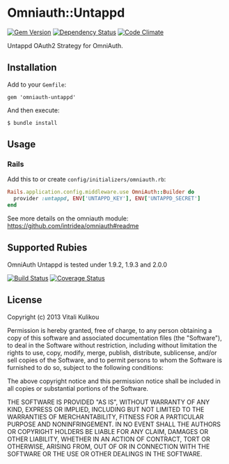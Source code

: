 # Omniauth::Untappd

[![Gem Version](https://badge.fury.io/rb/omniauth-untappd.png)](http://badge.fury.io/rb/omniauth-untappd)
[![Dependency Status](https://gemnasium.com/sabotatore/omniauth-untappd.png)](https://gemnasium.com/sabotatore/omniauth-untappd)
[![Code Climate](https://codeclimate.com/github/sabotatore/omniauth-untappd.png)](https://codeclimate.com/github/sabotatore/omniauth-untappd)

Untappd OAuth2 Strategy for OmniAuth.

## Installation

Add to your `Gemfile`:

    gem 'omniauth-untappd'

And then execute:

    $ bundle install

## Usage

### Rails

Add this to or create `config/initializers/omniauth.rb`:

```ruby
Rails.application.config.middleware.use OmniAuth::Builder do
  provider :untappd, ENV['UNTAPPD_KEY'], ENV['UNTAPPD_SECRET']
end
```

See more details on the omniauth module: https://github.com/intridea/omniauth#readme

## Supported Rubies

OmniAuth Untappd is tested under 1.9.2, 1.9.3 and 2.0.0

[![Build Status](https://travis-ci.org/sabotatore/omniauth-untappd.png?branch=master)](https://travis-ci.org/sabotatore/omniauth-untappd)
[![Coverage Status](https://coveralls.io/repos/sabotatore/omniauth-untappd/badge.png)](https://coveralls.io/r/sabotatore/omniauth-untappd)

## License

Copyright (c) 2013 Vitali Kulikou

Permission is hereby granted, free of charge, to any person obtaining a copy of
this software and associated documentation files (the "Software"), to deal in
the Software without restriction, including without limitation the rights to
use, copy, modify, merge, publish, distribute, sublicense, and/or sell copies of
the Software, and to permit persons to whom the Software is furnished to do so,
subject to the following conditions:

The above copyright notice and this permission notice shall be included in all
copies or substantial portions of the Software.

THE SOFTWARE IS PROVIDED "AS IS", WITHOUT WARRANTY OF ANY KIND, EXPRESS OR
IMPLIED, INCLUDING BUT NOT LIMITED TO THE WARRANTIES OF MERCHANTABILITY, FITNESS
FOR A PARTICULAR PURPOSE AND NONINFRINGEMENT. IN NO EVENT SHALL THE AUTHORS OR
COPYRIGHT HOLDERS BE LIABLE FOR ANY CLAIM, DAMAGES OR OTHER LIABILITY, WHETHER
IN AN ACTION OF CONTRACT, TORT OR OTHERWISE, ARISING FROM, OUT OF OR IN
CONNECTION WITH THE SOFTWARE OR THE USE OR OTHER DEALINGS IN THE SOFTWARE.
